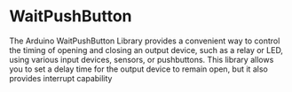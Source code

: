 # WaitPushButton
The Arduino WaitPushButton Library provides a convenient way to control the timing of opening and closing an output device, such as a relay or LED, using various input devices, sensors, or pushbuttons. This library allows you to set a delay time for the output device to remain open, but it also provides interrupt capability
